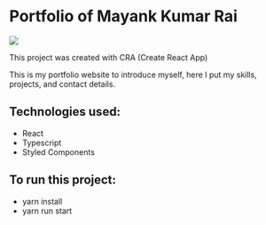 # Portfolio of Mayank Kumar Rai

<img src ="[https://github.com/mayankrai2000/Mayank-s-Portfolio/blob/main/mayankkumarraiportfolio.png]" />
 
This project was created with CRA (Create React App)

This is my portfolio website to introduce myself, here I put my skills, projects, and contact details.

## Technologies used:
- React
- Typescript
- Styled Components
 
## To run this project:
- yarn install
- yarn run start
